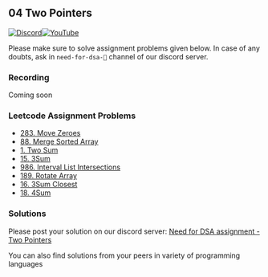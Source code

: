 ## 04 Two Pointers

[![Discord](https://img.shields.io/badge/Discord-%237289DA.svg?style=for-the-badge&logo=discord&logoColor=white)](https://discord.gg/XRhdQkMkQp)[![YouTube](https://img.shields.io/badge/YouTube-%23FF0000.svg?style=for-the-badge&logo=YouTube&logoColor=white)](https://www.youtube.com/channel/UCOr2tU9paYaosUIz0IH7MHg)

Please make sure to solve assignment problems given below. In case of any doubts, ask in `need-for-dsa-🎯` channel of our discord server.

### Recording

Coming soon

### Leetcode Assignment Problems

- [283. Move Zeroes](https://leetcode.com/problems/move-zeroes/)
- [88. Merge Sorted Array](https://leetcode.com/problems/merge-sorted-array/)
- [1. Two Sum](https://leetcode.com/problems/two-sum/)
- [15. 3Sum](https://leetcode.com/problems/3sum/)
- [986. Interval List Intersections](https://leetcode.com/problems/interval-list-intersections/)
- [189. Rotate Array](https://leetcode.com/problems/rotate-array/)
- [16. 3Sum Closest](https://leetcode.com/problems/3sum-closest/)
- [18. 4Sum](https://leetcode.com/problems/4sum/)

### Solutions

Please post your solution on our discord server: [Need for DSA assignment - Two Pointers](https://discord.com/channels/979773706534543420/1038743887117824021)

You can also find solutions from your peers in variety of programming languages
